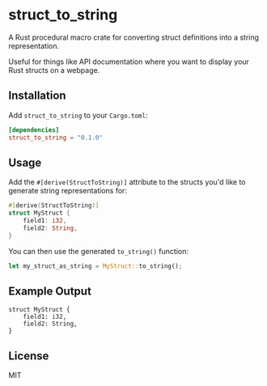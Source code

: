 # struct_to_string

A Rust procedural macro crate for converting struct definitions into a string representation.

Useful for things like API documentation where you want to display your Rust structs on a webpage.

## Installation

Add `struct_to_string` to your `Cargo.toml`:

```toml
[dependencies]
struct_to_string = "0.1.0"
```

## Usage

Add the `#[derive(StructToString)]` attribute to the structs you'd like to generate string representations for:

```rust
#[derive(StructToString)]
struct MyStruct {
    field1: i32,
    field2: String,
}
```

You can then use the generated `to_string()` function:

```rust
let my_struct_as_string = MyStruct::to_string();
```

## Example Output

```text
struct MyStruct {
    field1: i32,
    field2: String,
}
```

## License

MIT
